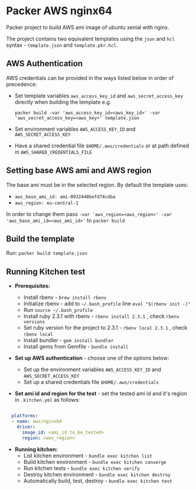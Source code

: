 # Packer AWS nginx64

Packer project to build AWS ami image of ubuntu xenial with nginx.

The project contains two equivalent templates using the `json` and `hcl` syntax - `template.json` and `template.pkr.hcl`.

## AWS Authentication

AWS credentials can be provided in the ways listed below in order of precedence:

* Set template variables `aws_access_key_id` and `aws_secret_access_key` directly when building the template e.g.

  ```packer build -var 'aws_access_key_id=<aws_key_id>' -var 'aws_secret_access_key=<aws_key>' template.json```

* Set environment variables `AWS_ACCESS_KEY_ID` and `AWS_SECRET_ACCESS_KEY`

* Have a shared credential file `$HOME/.aws/credentials` or at path defined in `AWS_SHARED_CREDENTIALS_FILE`

## Setting base AWS ami and AWS region

The base ami must be in the selected region.
By default the template uses:

* `aws_base_ami_id: ami-0932440befd74cdba`
* `aws_region: eu-central-1`

In order to change them pass `-var 'aws_region=<aws_region>' -var 'aws_base_ami_id=<aws_ami_id>'`
to `packer build`

## Build the template

Run: `packer build template.json`

## Running Kitchen test

* **Prerequisites:**
  * Install rbenv - `brew install rbenv`
  * Initialize rbenv - add to `~/.bash_profile` line `eval "$(rbenv init -)"`
  * Run `source ~/.bash_profile`
  * Install ruby 2.3.1 with rbenv - `rbenv install 2.3.1` , check `rbenv versions`
  * Set ruby version for the project to 2.3.1 - `rbenv local 2.3.1` , check `rbenv local`
  * Install bundler - `gem install bundler`
  * Install gems from Gemfile - `bundle install`

* **Set up AWS authentication** - choose one of the options below:
  * Set up the environment variables `AWS_ACCESS_KEY_ID` and `AWS_SECRET_ACCESS_KEY`
  * Set up a shared credentials file `$HOME/.aws/credentials`

* **Set ami id and region for the test** - set the tested ami id and it's region in `.kitchen.yml` as follows:

```YAML

  platforms:
  - name: aws/nginx64
    driver:
      image_id: <ami_id_to_be_tested>
      region: <aws_region>

```

* **Running kitchen:**
  * List kitchen environment - `bundle exec kitchen list`
  * Build kitchen environment - `bundle exec kitchen converge`
  * Run kitchen tests - `bundle exec kitchen verify`
  * Destroy kitchen environment - `bundle exec kitchen destroy`
  * Automatically build, test, destroy - `bundle exec kitchen test`
